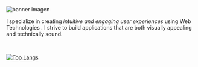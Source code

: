 
<!--<h1 align="center">Hey! I'm Pablo 👋</h1>-->
 <img src="https://res.cloudinary.com/ddkgbgwvp/image/upload/v1673192572/generales/53df61a3f0d14c4ba07900a351fd343b_r4it9m.jpg" alt="banner imagen" >

<p>I specialize in creating <em>intuitive and engaging user experiences</em> using Web Technologies . I strive to build applications that are both visually appealing and technically sound. </p>


<br>






[![Top Langs](https://github-readme-stats.vercel.app/api/top-langs/?username=pablozuta&layout=compact)](https://github.com/anuraghazra/github-readme-stats)







